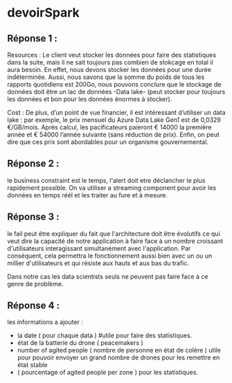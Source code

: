 # devoirSpark


## Réponse 1 : 
Resources : Le client veut stocker les données pour faire des statistiques dans la suite, mais il ne sait toujours pas combien de stokcage en total il aura besoin. En effet, nous devons stocker les données pour une durée indéterminée. Aussi, nous savons que la somme du poids de tous les rapports quotidiens est 200Go, nous pouvons conclure que le stockage de données doit être un lac de données -Data lake- (peut stocker pour toujours les données et bon pour les données énormes à stocker).

Cost : De plus, d’un point de vue financier, il est intéressant d’utiliser un data lake : par exemple, le prix mensuel du Azure Data Lake Gen1 est de 0,0329 €/GB/mois. Après calcul, les pacificateurs paieront € 14000 la première année et € 54000 l’année suivante (sans réduction de prix). Enfin, on peut dire que ces prix sont abordables pour un organisme gouvernemental.

## Réponse 2 :
le business constraint est le temps, l'alert doit etre déclancher le plus rapidement possible. On va utiliser a streaming component pour avoir les données en temps réél et les traiter au fure et à mesure. 


## Réponse 3 :

le fail peut être expliquer du fait que l'architecture doit être évolutifs ce qui veut dire la capacité de notre application à faire face à un nombre croissant d'utilisateurs interagissant simultanément avec l'application. Par conséquent, cela permettra le fonctionnement aussi bien avec un ou un millier d'utilisateurs et qui résiste aux hauts et aux bas du trafic.

Dans notre cas les data scientists seuls ne peuvent pas faire face à ce genre de problème. 

## Réponse 4 :

les informations a ajouter :

- la date ( pour chaque data ) #utile pour faire des statistiques.
- état de la batterie du drone ( peacemakers )
- number of agited people ( nombre de personne en état de colère ) utile pour pouvoir envoyer un grand nombre de drones pour les remettre en état stable
- ( pourcentage of agited people per zone ) pour les statistiques.
